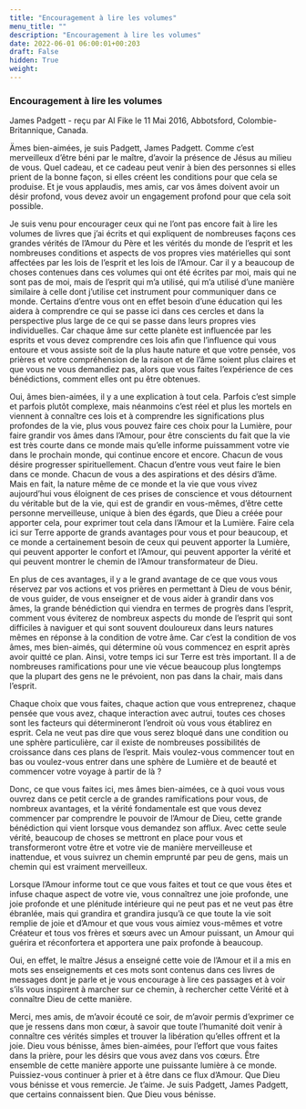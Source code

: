 ```yaml
---
title: "Encouragement à lire les volumes"
menu_title: ""
description: "Encouragement à lire les volumes"
date: 2022-06-01 06:00:01+00:203
draft: False
hidden: True
weight:
---
```

### Encouragement à lire les volumes

James Padgett - reçu par Al Fike le 11 Mai 2016, Abbotsford, Colombie-Britannique, Canada.

Ämes bien-aimées, je suis Padgett, James Padgett. Comme c’est merveilleux d’être béni par le maître, d’avoir la présence de Jésus au milieu de vous. Quel cadeau, et ce cadeau peut venir à bien des personnes si elles prient de la bonne façon, si elles créent les conditions pour que cela se produise. Et je vous applaudis, mes amis, car vos âmes doivent avoir un désir profond, vous devez avoir un engagement profond pour que cela soit possible.

Je suis venu pour encourager ceux qui ne l’ont pas encore fait à lire les volumes de livres que j’ai écrits et qui expliquent de nombreuses façons ces grandes vérités de l’Amour du Père et les vérités du monde de l’esprit et les nombreuses conditions et aspects de vos propres vies matérielles qui sont affectées par les lois de l’esprit et les lois de l’Amour. Car il y a beaucoup de choses contenues dans ces volumes qui ont été écrites par moi, mais qui ne sont pas de moi, mais de l’esprit qui m’a utilisé, qui m’a utilisé d’une manière similaire à celle dont j’utilise cet instrument pour communiquer dans ce monde. Certains d’entre vous ont en effet besoin d’une éducation qui les aidera à comprendre ce qui se passe ici dans ces cercles et dans la perspective plus large de ce qui se passe dans leurs propres vies individuelles. Car chaque âme sur cette planète est influencée par les esprits et vous devez comprendre ces lois afin que l’influence qui vous entoure et vous assiste soit de la plus haute nature et que votre pensée, vos prières et votre compréhension de la raison et de l’âme soient plus claires et que vous ne vous demandiez pas, alors que vous faites l’expérience de ces bénédictions, comment elles ont pu être obtenues.

Oui, âmes bien-aimées, il y a une explication à tout cela. Parfois c’est simple et parfois plutôt complexe, mais néanmoins c’est réel et plus les mortels en viennent à connaître ces lois et à comprendre les significations plus profondes de la vie, plus vous pouvez faire ces choix pour la Lumière, pour faire grandir vos âmes dans l’Amour, pour être conscients du fait que la vie est très courte dans ce monde mais qu’elle informe puissamment votre vie dans le prochain monde, qui continue encore et encore. Chacun de vous désire progresser spirituellement. Chacun d’entre vous veut faire le bien dans ce monde. Chacun de vous a des aspirations et des désirs d’âme. Mais en fait, la nature même de ce monde et la vie que vous vivez aujourd’hui vous éloignent de ces prises de conscience et vous détournent du véritable but de la vie, qui est de grandir en vous-mêmes, d’être cette personne merveilleuse, unique à bien des égards, que Dieu a créée pour apporter cela, pour exprimer tout cela dans l’Amour et la Lumière. Faire cela ici sur Terre apporte de grands avantages pour vous et pour beaucoup, et ce monde a certainement besoin de ceux qui peuvent apporter la Lumière, qui peuvent apporter le confort et l’Amour, qui peuvent apporter la vérité et qui peuvent montrer le chemin de l’Amour transformateur de Dieu.

En plus de ces avantages, il y a le grand avantage de ce que vous vous réservez par vos actions et vos prières en permettant à Dieu de vous bénir, de vous guider, de vous enseigner et de vous aider à grandir dans vos âmes, la grande bénédiction qui viendra en termes de progrès dans l’esprit, comment vous éviterez de nombreux aspects du monde de l’esprit qui sont difficiles à naviguer et qui sont souvent douloureux dans leurs natures mêmes en réponse à la condition de votre âme. Car c’est la condition de vos âmes, mes bien-aimés, qui détermine où vous commencez en esprit après avoir quitté ce plan. Ainsi, votre temps ici sur Terre est très important. Il a de nombreuses ramifications pour une vie vécue beaucoup plus longtemps que la plupart des gens ne le prévoient, non pas dans la chair, mais dans l’esprit.

Chaque choix que vous faites, chaque action que vous entreprenez, chaque pensée que vous avez, chaque interaction avec autrui, toutes ces choses sont les facteurs qui détermineront l’endroit où vous vous établirez en esprit. Cela ne veut pas dire que vous serez bloqué dans une condition ou une sphère particulière, car il existe de nombreuses possibilités de croissance dans ces plans de l’esprit. Mais voulez-vous commencer tout en bas ou voulez-vous entrer dans une sphère de Lumière et de beauté et commencer votre voyage à partir de là ?

Donc, ce que vous faites ici, mes âmes bien-aimées, ce à quoi vous vous ouvrez dans ce petit cercle a de grandes ramifications pour vous, de nombreux avantages, et la vérité fondamentale est que vous devez commencer par comprendre le pouvoir de l’Amour de Dieu, cette grande bénédiction qui vient lorsque vous demandez son afflux. Avec cette seule vérité, beaucoup de choses se mettront en place pour vous et transformeront votre être et votre vie de manière merveilleuse et inattendue, et vous suivrez un chemin emprunté par peu de gens, mais un chemin qui est vraiment merveilleux.

Lorsque l’Amour informe tout ce que vous faites et tout ce que vous êtes et infuse chaque aspect de votre vie, vous connaîtrez une joie profonde, une joie profonde et une plénitude intérieure qui ne peut pas et ne veut pas être ébranlée, mais qui grandira et grandira jusqu’à ce que toute la vie soit remplie de joie et d’Amour et que vous vous aimiez vous-mêmes et votre Créateur et tous vos frères et sœurs avec un Amour puissant, un Amour qui guérira et réconfortera et apportera une paix profonde à beaucoup.

Oui, en effet, le maître Jésus a enseigné cette voie de l’Amour et il a mis en mots ses enseignements et ces mots sont contenus dans ces livres de messages dont je parle et je vous encourage à lire ces passages et à voir s’ils vous inspirent à marcher sur ce chemin, à rechercher cette Vérité et à connaître Dieu de cette manière.

Merci, mes amis, de m’avoir écouté ce soir, de m’avoir permis d’exprimer ce que je ressens dans mon cœur, à savoir que toute l’humanité doit venir à connaître ces vérités simples et trouver la libération qu’elles offrent et la joie. Dieu vous bénisse, âmes bien-aimées, pour l’effort que vous faites dans la prière, pour les désirs que vous avez dans vos cœurs. Être ensemble de cette manière apporte une puissante lumière à ce monde. Puissiez-vous continuer à prier et à être dans ce flux d’Amour. Que Dieu vous bénisse et vous remercie. Je t’aime. Je suis Padgett, James Padgett, que certains connaissent bien. Que Dieu vous bénisse.

